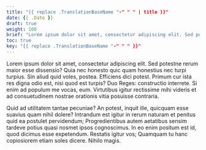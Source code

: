 ```yaml
---
title: "{{ replace .TranslationBaseName "-" " " | title }}"
date: {{ .Date }}
draft: true
weight: 100
brief: "Lorem ipsum dolor sit amet, consectetur adipiscing elit. Sed potestne rerum maior esse dissensio? Quia nec honesto quic quam honestius nec turpi turpius. Sin aliud quid voles, postea. Efficiens dici potest. Primum cur ista res digna odio est, nisi quod est turpis? Duo Reges: constructio interrete."
toc: true
key: "{{ replace .TranslationBaseName "-" " " }}"
---
```

Lorem ipsum dolor sit amet, consectetur adipiscing elit. Sed potestne rerum maior esse dissensio? Quia nec honesto quic quam honestius nec turpi turpius. Sin aliud quid voles, postea. Efficiens dici potest. Primum cur ista res digna odio est, nisi quod est turpis? Duo Reges: constructio interrete. Si enim ad populum me vocas, eum. Virtutibus igitur rectissime mihi videris et ad consuetudinem nostrae orationis vitia posuisse contraria.

Quid ad utilitatem tantae pecuniae? An potest, inquit ille, quicquam esse suavius quam nihil dolere? Intrandum est igitur in rerum naturam et penitus quid ea postulet pervidendum; Progredientibus autem aetatibus sensim tardeve potius quasi nosmet ipsos cognoscimus. In eo enim positum est id, quod dicimus esse expetendum. Restatis igitur vos; Quamquam tu hanc copiosiorem etiam soles dicere. Nihilo magis.
